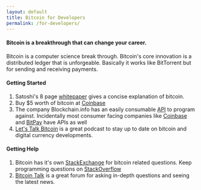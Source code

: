 ```yaml
---
layout: default
title: Bitcoin for Developers
permalink: /for-developers/
---
```


#### Bitcoin is a breakthrough that can change your **career**.


Bitcoin is a computer science break through. Bitcoin's core innovation is a distributed ledger that is unforgeable. Basically it works like BitTorrent but for sending and receiving payments.

#### Getting Started
    
1. Satoshi's 8 page [whitepaper](https://bitcoin.org/bitcoin.pdf) gives a concise explanation of bitcoin.
2. Buy $5 worth of bitcoin at [Coinbase](/for-individuals/buy/)
3. The company Blockchain.info has an easily consumable [API](https://blockchain.info/api) to program against. Incidentally most consumer facing companies like [Coinbase](http://www.coinbase.com) and [BitPay](http://www.bitpay.com) have APIs as well
4. [Let's Talk Bitcoin](http://letstalkbitcoin.com/) is a great podcast to stay up to date on bitcoin and digital currency developments.

#### Getting Help

1. Bitcoin has it's own [StackExchange](http://bitcoin.stackexchange.com/) for bitcoin related questions. Keep programming questions on [StackOverflow](http://stackoverflow.com/)
2. [Bitcoin Talk](https://bitcointalk.org/) is a great forum for asking in-depth questions and seeing the latest news.